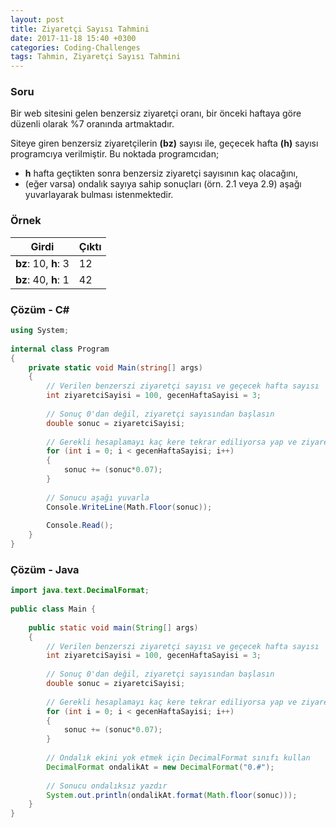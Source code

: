 ```yaml
---
layout: post
title: Ziyaretçi Sayısı Tahmini
date: 2017-11-18 15:40 +0300
categories: Coding-Challenges
tags: Tahmin, Ziyaretçi Sayısı Tahmini
---
```

### Soru
Bir web sitesini gelen benzersiz ziyaretçi oranı, bir önceki haftaya göre düzenli olarak %7 oranında artmaktadır.

Siteye giren benzersiz ziyaretçilerin **(bz)** sayısı ile, geçecek hafta **(h)** sayısı programcıya verilmiştir. Bu noktada programcıdan;

- **h** hafta geçtikten sonra benzersiz ziyaretçi sayısının kaç olacağını,
- (eğer varsa) ondalık sayıya sahip sonuçları (örn. 2.1 veya 2.9) aşağı yuvarlayarak bulması istenmektedir.

### Örnek

| Girdi                | Çıktı |
|----------------------|-------|
| **bz**: 10, **h**: 3 | 12    |
| **bz**: 40, **h**: 1 | 42    |

### Çözüm - C#
```csharp
using System;
 
internal class Program
{
    private static void Main(string[] args)
    {
        // Verilen benzerszi ziyaretçi sayısı ve geçecek hafta sayısı
        int ziyaretciSayisi = 100, gecenHaftaSayisi = 3;
 
        // Sonuç 0'dan değil, ziyaretçi sayısından başlasın
        double sonuc = ziyaretciSayisi;
 
        // Gerekli hesaplamayı kaç kere tekrar ediliyorsa yap ve ziyaretçi sayısının üzerine ekle
        for (int i = 0; i < gecenHaftaSayisi; i++)
        {
            sonuc += (sonuc*0.07);
        }
 
        // Sonucu aşağı yuvarla
        Console.WriteLine(Math.Floor(sonuc));
 
        Console.Read();
    }
}
```

### Çözüm - Java
```java
import java.text.DecimalFormat;
 
public class Main {
 
    public static void main(String[] args)
    {
        // Verilen benzerszi ziyaretçi sayısı ve geçecek hafta sayısı
        int ziyaretciSayisi = 100, gecenHaftaSayisi = 3;
 
        // Sonuç 0'dan değil, ziyaretçi sayısından başlasın
        double sonuc = ziyaretciSayisi;
 
        // Gerekli hesaplamayı kaç kere tekrar ediliyorsa yap ve ziyaretçi sayısının üzerine ekle
        for (int i = 0; i < gecenHaftaSayisi; i++)
        {
            sonuc += (sonuc*0.07);
        }
 
        // Ondalık ekini yok etmek için DecimalFormat sınıfı kullan
        DecimalFormat ondalikAt = new DecimalFormat("0.#");
 
        // Sonucu ondalıksız yazdır
        System.out.println(ondalikAt.format(Math.floor(sonuc)));
    }
}
```